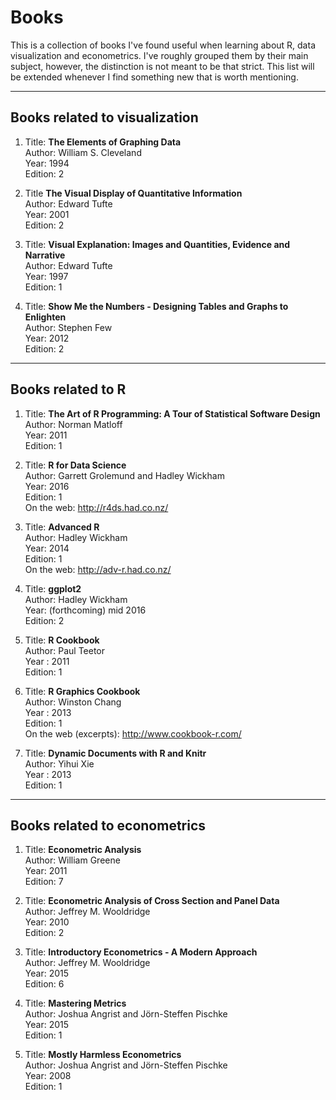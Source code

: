 # Books

This is a collection of books I've found useful when learning about R, data visualization and econometrics. I've roughly grouped them by their main subject, however, the distinction is not meant to be that strict. This list will be extended whenever I find something new that is worth mentioning.

***

## Books related to visualization

1. Title: **The Elements of Graphing Data**   
   Author: William S. Cleveland  
   Year: 1994  
   Edition: 2  

1. Title **The Visual Display of Quantitative Information**  
   Author: Edward Tufte    
   Year: 2001  
   Edition: 2  

1. Title: **Visual Explanation: Images and Quantities,
   Evidence and Narrative**  
   Author: Edward Tufte  
   Year: 1997  
   Edition: 1

1. Title: **Show Me the Numbers - Designing Tables and Graphs to Enlighten**  
   Author: Stephen Few  
   Year: 2012  
   Edition: 2

***

## Books related to R

1. Title: **The Art of R Programming: A Tour of Statistical Software Design**  
   Author: Norman Matloff  
   Year: 2011  
   Edition: 1
   
1. Title: **R for Data Science**  
   Author: Garrett Grolemund and Hadley Wickham  
   Year: 2016  
   Edition: 1  
   On the web: <http://r4ds.had.co.nz/>

1. Title: **Advanced R**  
   Author: Hadley Wickham  
   Year: 2014  
   Edition: 1  
   On the web: <http://adv-r.had.co.nz/>

1. Title: **ggplot2**  
   Author: Hadley Wickham  
   Year: (forthcoming) mid 2016  
   Edition: 2

1. Title: **R Cookbook**  
   Author: Paul Teetor   
   Year : 2011  
   Edition: 1  

1. Title: **R Graphics Cookbook**  
   Author: Winston Chang  
   Year : 2013  
   Edition: 1  
   On the web (excerpts): <http://www.cookbook-r.com/> 

1. Title: **Dynamic Documents with R and Knitr**  
   Author: Yihui Xie  
   Year : 2013  
   Edition: 1

***

## Books related to econometrics

1. Title: **Econometric Analysis**  
   Author: William Greene  
   Year: 2011  
   Edition: 7
   
1. Title: **Econometric Analysis of Cross Section and Panel Data**  
   Author: Jeffrey M. Wooldridge     
   Year: 2010      
   Edition: 2
   
1. Title: **Introductory Econometrics - A Modern Approach**  
   Author: Jeffrey M. Wooldridge     
   Year: 2015      
   Edition: 6

1. Title: **Mastering Metrics**  
   Author: Joshua Angrist and Jörn-Steffen Pischke    
   Year: 2015      
   Edition: 1
   
1. Title: **Mostly Harmless Econometrics**   
  Author: Joshua Angrist and Jörn-Steffen Pischke  
  Year: 2008  
  Edition: 1
